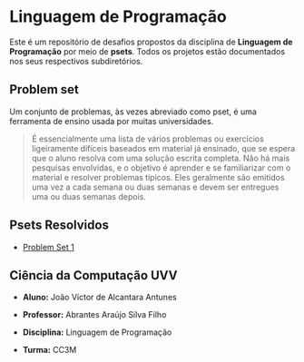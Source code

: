 # Linguagem de Programação

Este é um repositório de desafios propostos da disciplina de **Linguagem de Programação** por meio de **psets**. Todos os projetos estão documentados nos seus respectivos subdiretórios.

Problem set
-----------

Um conjunto de problemas, às vezes abreviado como pset, é uma ferramenta de ensino usada por muitas universidades. 

> É essencialmente uma lista de vários problemas ou exercícios ligeiramente difíceis baseados em material já ensinado, que se espera que o aluno resolva com uma solução escrita completa. Não há mais pesquisas envolvidas, e o objetivo é aprender e se familiarizar com o material e resolver problemas típicos. 
Eles geralmente são emitidos uma vez a cada semana ou duas semanas e devem ser entregues uma ou duas semanas depois.


Psets Resolvidos
------------
- [Problem Set 1](/pset1)

## Ciência da Computação UVV
- **Aluno:** João Víctor de Alcantara Antunes

- **Professor:** Abrantes Araújo Silva Filho

- **Disciplina:** Linguagem de Programação

- **Turma:** CC3M
